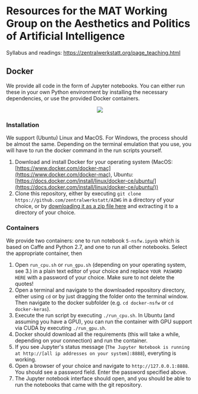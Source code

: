 # Resources for the MAT Working Group on the Aesthetics and Politics of Artificial Intelligence

Syllabus and readings: https://zentralwerkstatt.org/page_teaching.html

## Docker 

We provide all code in the form of Jupyter notebooks. You can either run these in your own Python environment by installing the necessary dependencies, or use the provided Docker containers.

<p align="center">
    <a href="https://xkcd.com/1988/">
        <img src="https://imgs.xkcd.com/comics/containers.png" />
    </a>
</p>

### Installation

We support (Ubuntu) Linux and MacOS. For Windows, the process should be almost the same. Depending on the terminal emulation that you use, you will have to run the docker command in the run scripts yourself.

1. Download and install Docker for your operating system (MacOS: [https://www.docker.com/docker-mac](https://www.docker.com/docker-mac), Ubuntu: [https://docs.docker.com/install/linux/docker-ce/ubuntu/](https://docs.docker.com/install/linux/docker-ce/ubuntu/))
2. Clone this repository, either by executing `git clone https://github.com/zentralwerkstatt/AIWG` in a directory of your choice, or by [downloading it as a zip file here](https://github.com/zentralwerkstatt/AIWG/archive/master.zip) and extracting it to a directory of your choice.

### Containers

We provide two containers: one to run notebook `5-nsfw.ipynb` which is based on Caffe and Python 2.7, and one to run all other notebooks. Select the appropriate container, then

1. Open `run_cpu.sh` or `run_gpu.sh` (depending on your operating system, see 3.) in a plain text editor of your choice and replace `YOUR PASWORD HERE` with a password of your choice. Make sure to not delete the quotes!
2. Open a terminal and navigate to the downloaded repository directory, either using `cd` or by just dragging the folder onto the terminal window. Then navigate to the docker subfolder (e.g. `cd docker-nsfw` or `cd docker-keras`).
3. Execute the run script by executing `./run_cpu.sh`. In Ubuntu (and assuming you have a GPU), you can run the container with GPU support via CUDA by executing `./run_gpu.sh`.
4. Docker should download all the requirements (this will take a while, depending on your connection) and run the container.
5. If you see Jupyter's status message (`The Jupyter Notebook is running at http://[all ip addresses on your system]:8888`), everyting is working.
6. Open a browser of your choice and navigate to `http://127.0.0.1:8888`. You should see a password field. Enter the password specified above.
7. The Jupyter notebook interface should open, and you should be able to run the notebooks that came with the git repository.




